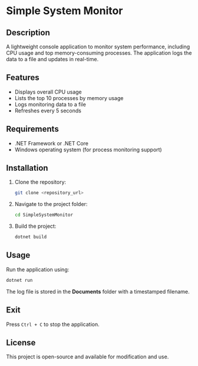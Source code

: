 # Simple System Monitor

## Description
A lightweight console application to monitor system performance, including CPU usage and top memory-consuming processes. The application logs the data to a file and updates in real-time.

## Features
- Displays overall CPU usage
- Lists the top 10 processes by memory usage
- Logs monitoring data to a file
- Refreshes every 5 seconds

## Requirements
- .NET Framework or .NET Core
- Windows operating system (for process monitoring support)

## Installation
1. Clone the repository:
   ```sh
   git clone <repository_url>
   ```
2. Navigate to the project folder:
   ```sh
   cd SimpleSystemMonitor
   ```
3. Build the project:
   ```sh
   dotnet build
   ```

## Usage
Run the application using:
```sh
dotnet run
```
The log file is stored in the **Documents** folder with a timestamped filename.

## Exit
Press `Ctrl + C` to stop the application.

## License
This project is open-source and available for modification and use.

